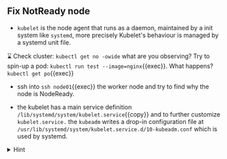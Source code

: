 ## Fix NotReady node

* `kubelet` is the node agent that runs as a daemon, maintained by a init system like `systemd`, more precisely Kubelet's behaviour is managed by a systemd unit file.

⌛ Check cluster: `kubectl get no -owide` what are you observing? Try to spin-up a pod: `kubectl run test --image=nginx`{{exec}}. What happens? `kubectl get po`{{exec}}

* ssh into `ssh node01`{{exec}} the worker node and try to find why the node is NodeReady.

* the kubelet has a main service definition `/lib/systemd/system/kubelet.service`{{copy}} and to further customize `kubelet.service.`
the `kubeadm` writes a drop-in configuration file at `/usr/lib/systemd/system/kubelet.service.d/10-kubeadm.conf` which is used by systemd. 

<details>
<summary>Hint</summary>
Get name: <code>kubectl describe no node01</code>
<br>
Check kubelet status: <code>systemctl status kubelet.service</code> and logs <code>journalctl -xeu kubelet.service</code>
<br>
Check location of kubectl bin <code>which kubectl</code> and fix <code>10-kubeadm.conf</code>
<br>
Dont forget <code>systemctl restart kubelet.service</code> & <code>systemctl daemon-reload</code>
</details>